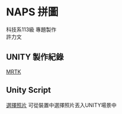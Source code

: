 # NAPS 拼圖
科技系113級 專題製作\
許力文

## UNITY 製作紀錄
[MRTK](https://github.com/HSULW/NAPS/tree/main/MRTK)

## Unity Script

[選擇照片](https://github.com/HSULW/NAPS/blob/main/PuzzleManger.cs)
可從裝置中選擇照片丟入UNITY場景中
